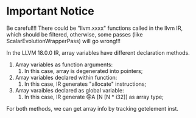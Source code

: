 # Important Notice

Be careful!!!
There could be "llvm.xxxx" functions called in the llvm IR, which should be filtered, otherwise, some passes (like ScalarEvolutionWrapperPass) will go wrong!!!

In the LLVM 18.0.0 IR, array variables have different declaration methods.

1. Array variables as function arguments:
   1. In this case, array is degenerated into pointers;
2. Array variables declared within function:
   1. In this case, IR generates "allocate" instructions;
3. Array varaibles declared as global variable:
   1. In this case, IR generate @A [N [N * i32]] as array type;

For both methods, we can get array info by tracking getelement inst.
